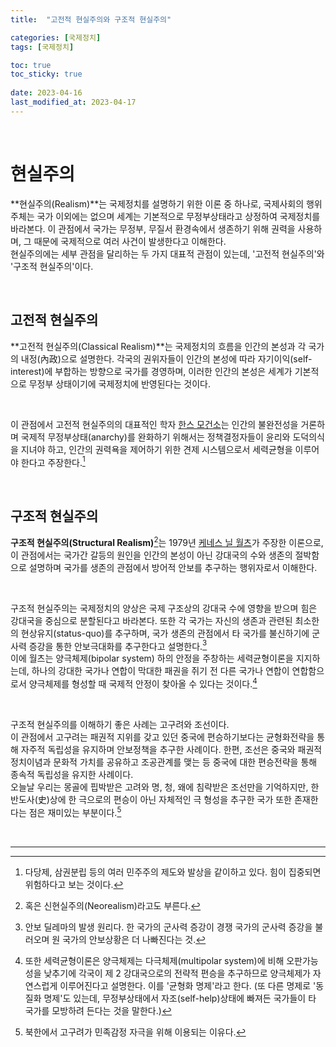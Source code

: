 ```yaml
---
title:  "고전적 현실주의와 구조적 현실주의"

categories: [국제정치]
tags: [국제정치]

toc: true
toc_sticky: true
 
date: 2023-04-16
last_modified_at: 2023-04-17
---
```


<br>

# 현실주의

**현실주의(Realism)**는 국제정치를 설명하기 위한 이론 중 하나로, 국제사회의 행위 주체는 국가 이외에는 없으며 세계는 기본적으로 무정부상태라고 상정하여 국제정치를 바라본다. 이 관점에서 국가는 무정부, 무질서 환경속에서 생존하기 위해 권력을 사용하며, 그 때문에 국제적으로 여러 사건이 발생한다고 이해한다.  
현실주의에는 세부 관점을 달리하는 두 가지 대표적 관점이 있는데, '고전적 현실주의'와 '구조적 현실주의'이다.

<br>

## 고전적 현실주의

**고전적 현실주의(Classical Realism)**는 국제정치의 흐름을 인간의 본성과 각 국가의 내정(內政)으로 설명한다. 각국의 권위자들이 인간의 본성에 따라 자기이익(self-interest)에 부합하는 방향으로 국가를 경영하며, 이러한 인간의 본성은 세계가 기본적으로 무정부 상태이기에 국제정치에 반영된다는 것이다.

<br>

이 관점에서 고전적 현실주의의 대표적인 학자 [한스 모건소](https://ko.wikipedia.org/wiki/%ED%95%9C%EC%8A%A4_%EB%AA%A8%EA%B1%B4%EC%86%8C)는 인간의 불완전성을 거론하며 국제적 무정부상태(anarchy)를 완화하기 위해서는 정책결정자들이 윤리와 도덕의식을 지녀야 하고, 인간의 권력욕을 제어하기 위한 견제 시스템으로서 세력균형을 이루어야 한다고 주장한다.[^1]

<br>

## 구조적 현실주의

**구조적 현실주의(Structural Realism)**[^2]는 1979년 [케네스 닐 월츠](https://ko.wikipedia.org/wiki/%EC%BC%80%EB%84%A4%EC%8A%A4_%EC%99%88%EC%B8%A0)가 주장한 이론으로, 이 관점에서는 국가간 갈등의 원인을 인간의 본성이 아닌 강대국의 수와 생존의 절박함으로 설명하며 국가를 생존의 관점에서 방어적 안보를 추구하는 행위자로서 이해한다.  

<br>

구조적 현실주의는 국제정치의 양상은 국제 구조상의 강대국 수에 영향을 받으며 힘은 강대국을 중심으로 분할된다고 바라본다. 또한 각 국가는 자신의 생존과 관련된 최소한의 현상유지(status-quo)를 추구하며, 국가 생존의 관점에서 타 국가를 불신하기에 군사력 증강을 통한 안보극대화를 추구한다고 설명한다.[^3]  
이에 월츠는 양극체제(bipolar system) 하의 안정을 주창하는 세력균형이론을 지지하는데, 하나의 강대한 국가나 연합이 막대한 패권을 쥐기 전 다른 국가나 연합이 연합함으로서 양극체제를 형성할 때 국제적 안정이 찾아올 수 있다는 것이다.[^4]

<br>

구조적 현실주의를 이해하기 좋은 사례는 고구려와 조선이다.  
이 관점에서 고구려는 패권적 지위를 갖고 있던 중국에 편승하기보다는 균형화전략을 통해 자주적 독립성을 유지하며 안보정책을 추구한 사례이다. 한편, 조선은 중국와 패권적 정치이념과 문화적 가치를 공유하고 조공관계를 맺는 등 중국에 대한 편승전략을 통해 종속적 독립성을 유지한 사례이다.  
오늘날 우리는 몽골에 핍박받은 고려와 명, 청, 왜에 침략받은 조선만을 기억하지만, 한반도사(史)상에 한 극으로의 편승이 아닌 자체적인 극 형성을 추구한 국가 또한 존재한다는 점은 재미있는 부분이다.[^5]

<br>

---

[^1]: 다당제, 삼권분립 등의 여러 민주주의 제도와 발상을 같이하고 있다. 힘이 집중되면 위험하다고 보는 것이다.
[^2]: 혹은 신현실주의(Neorealism)라고도 부른다.
[^3]: 안보 딜레마의 발생 원리다. 한 국가의 군사력 증강이 경쟁 국가의 군사력 증강을 불러오며 원 국가의 안보상황은 더 나빠진다는 것.
[^4]: 또한 세력균형이론은 양극체제는 다극체제(multipolar system)에 비해 오판가능성을 낮추기에 각국이 제 2 강대국으로의 전략적 편승을 추구하므로 양극체제가 자연스럽게 이루어진다고 설명한다. 이를 '균형화 명제'라고 한다. (또 다른 명제로 '동질화 명제'도 있는데, 무정부상태에서 자조(self-help)상태에 빠져든 국가들이 타 국가를 모방하려 든다는 것을 말한다.)
[^5]: 북한에서 고구려가 민족감정 자극을 위해 이용되는 이유다.

<!--

# 참고
[EBS 위대한 수업 | 스티븐 월트 - 현실주의자들의 정치 2강 현실주의자들의 생각](https://www.youtube.com/watch?v=75L9IJZBbl4)<br>
[네이버 블로그 | 현실주의와 신현실주의, 자유주의와 신자유주의 비교 분석](https://m.blog.naver.com/PostView.naver?isHttpsRedirect=true&blogId=toshie117&logNo=10045077089)<br>
[티스토리 블로그 | 고전적 현실주의 by 한스 모겐소](https://eurasia.tistory.com/11)<br>
[티스토리 블로그 | 신현실주의 by 케네스 왈츠](https://eurasia.tistory.com/15)<br>
[위키백과 | 현실주의](https://ko.wikipedia.org/wiki/%ED%98%84%EC%8B%A4%EC%A3%BC%EC%9D%98)<br>
[위키백과 | 신현실주의](https://ko.wikipedia.org/wiki/%EC%8B%A0%ED%98%84%EC%8B%A4%EC%A3%BC%EC%9D%98)<br>
[퍼블릭뉴스 | 우크라이나 전쟁은 왜 일어났는가](https://www.psnews.co.kr/news/articleView.html?idxno=2013706)

-->
